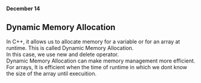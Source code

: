 #### December 14

## Dynamic Memory Allocation

In C++, it allows us to allocate memory for a variable or for an array at runtime. This is called Dynamic Memory Allocation. <br/>
In this case, we use new and delete operator. <br/> Dynamic Memory Allocation can make memory management more efficient. <br/>
For arrays, It is efficient when the time of runtime in which we dont know the size of the array until execuition. 





